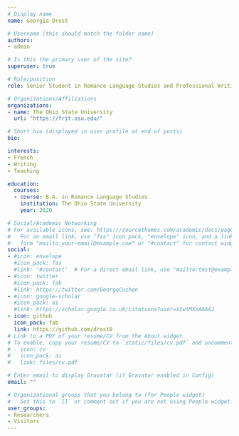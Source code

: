 ```yaml
---
# Display name
name: Georgia Drost

# Username (this should match the folder name)
authors:
- admin

# Is this the primary user of the site?
superuser: true

# Role/position
role: Senior Student in Romance Language Studies and Professional Writing

# Organizations/Affiliations
organizations:
- name: The Ohio State University
  url: "https://frit.osu.edu/"

# Short bio (displayed in user profile at end of posts)
bio: 

interests:
- French
- Writing
- Teaching

education:
  courses:
  - course: B.A. in Romance Language Studies
    institution: The Ohio State University
    year: 2020

# Social/Academic Networking
# For available icons, see: https://sourcethemes.com/academic/docs/page-builder/#icons
#   For an email link, use "fas" icon pack, "envelope" icon, and a link in the
#   form "mailto:your-email@example.com" or "#contact" for contact widget.
social:
- #icon: envelope
  #icon_pack: fas
  #link: '#contact'  # For a direct email link, use "mailto:test@example.org".
- #icon: twitter
  #icon_pack: fab
  #link: https://twitter.com/GeorgeCushen
- #icon: google-scholar
  #icon_pack: ai
  #link: https://scholar.google.co.uk/citations?user=sIwtMXoAAAAJ
- icon: github
  icon_pack: fab
  link: https://github.com/drost8
# Link to a PDF of your resume/CV from the About widget.
# To enable, copy your resume/CV to `static/files/cv.pdf` and uncomment the lines below.
# - icon: cv
#   icon_pack: ai
#   link: files/cv.pdf

# Enter email to display Gravatar (if Gravatar enabled in Config)
email: ""

# Organizational groups that you belong to (for People widget)
#   Set this to `[]` or comment out if you are not using People widget.
user_groups:
- Researchers
- Visitors
---
```

